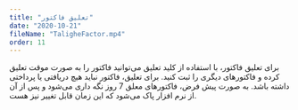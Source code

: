 ```yaml
---
title: "تعلیق فاکتور"
date: "2020-10-21"
fileName: "TaligheFactor.mp4"
order: 11
---
```


برای تعلیق فاکتور، با استفاده از کلید تعلیق می‌توانید فاکتور را به صورت موقت تعلیق کرده و فاکتورهای دیگری را ثبت کنید. برای تعلیق، فاکتور نباید هیچ دریافتی یا پرداختی داشته باشد. به صورت پیش فرض، فاکتورهای معلق 7 روز نگه داری می‌شود و پس از آن از نرم افزار پاک می‌شود که این زمان قابل تغییر نیز هست.

